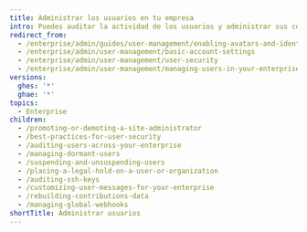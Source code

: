 ```yaml
---
title: Administrar los usuarios en tu empresa
intro: Puedes auditar la actividad de los usuarios y administrar sus configuraciones de usuario.
redirect_from:
  - /enterprise/admin/guides/user-management/enabling-avatars-and-identicons/
  - /enterprise/admin/user-management/basic-account-settings
  - /enterprise/admin/user-management/user-security
  - /enterprise/admin/user-management/managing-users-in-your-enterprise
versions:
  ghes: '*'
  ghae: '*'
topics:
  - Enterprise
children:
  - /promoting-or-demoting-a-site-administrator
  - /best-practices-for-user-security
  - /auditing-users-across-your-enterprise
  - /managing-dormant-users
  - /suspending-and-unsuspending-users
  - /placing-a-legal-hold-on-a-user-or-organization
  - /auditing-ssh-keys
  - /customizing-user-messages-for-your-enterprise
  - /rebuilding-contributions-data
  - /managing-global-webhooks
shortTitle: Administrar usuarios
---
```


